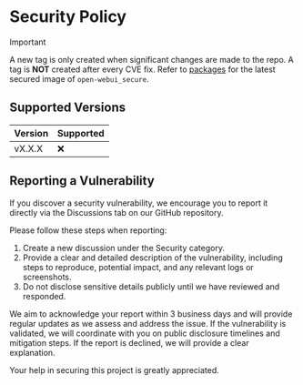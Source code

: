 # Security Policy

> [!IMPORTANT]  
> A new tag is only created when significant changes are made to the repo. A tag is **NOT** created after every CVE fix. Refer to [packages](https://github.com/NotYuSheng/open-webui_secure/pkgs/container/open-webui_secure) for the latest secured image of `open-webui_secure`.

## Supported Versions

| Version  | Supported          |
| -------- | ------------------ |
| vX.X.X   | :x:                |

## Reporting a Vulnerability

If you discover a security vulnerability, we encourage you to report it directly via the Discussions tab on our GitHub repository.

Please follow these steps when reporting:

1. Create a new discussion under the Security category.
2. Provide a clear and detailed description of the vulnerability, including steps to reproduce, potential impact, and any relevant logs or screenshots.
3. Do not disclose sensitive details publicly until we have reviewed and responded.

We aim to acknowledge your report within 3 business days and will provide regular updates as we assess and address the issue. If the vulnerability is validated, we will coordinate with you on public disclosure timelines and mitigation steps. If the report is declined, we will provide a clear explanation.

Your help in securing this project is greatly appreciated.

